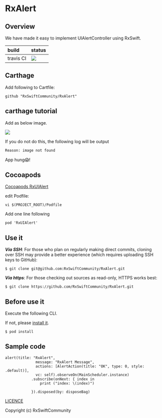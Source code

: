 # RxAlert

## Overview

We have made it easy to implement UIAlertController using RxSwift.


|build|status|
|:-------|:---|
|travis CI|[![](https://travis-ci.org/RxSwiftCommunity/RxAlert.svg?branch=master)](https://travis-ci.org/RxSwiftCommunity/RxAlert)|

## Carthage

Add following to Cartfile:

```
github "RxSwiftCommunity/RxAlert"
```

## carthage tutorial
Add as below image.

![](./doc/tutorial.png)

If you do not do this, the following log will be output

```bash
Reason: image not found
```
App hung😱!


## Cocoapods

[Cocoapods RxUIAlert](https://cocoapods.org/pods/RxUIAlert)

edit Podfile:

```
vi $(PROJECT_ROOT)/Podfile
```

Add one line following 

```
pod 'RxUIAlert'
```

## Use it

***Via SSH***: For those who plan on regularly making direct commits, cloning over SSH may provide a better experience (which requires uploading SSH keys to GitHub):

```
$ git clone git@github.com:RxSwiftCommunity/RxAlert.git
```
***Via https***: For those checking out sources as read-only, HTTPS works best:

```
$ git clone https://github.com/RxSwiftCommunity/RxAlert.git
```


## Before use it

Execute the following CLI.

If not, please [install it](https://cocoapods.org/).


```
$ pod install
```

## Sample code

```
alert(title: "RxAlert",
              message: "RxAlert Message",
              actions: [AlertAction(title: "OK", type: 0, style: .default)],
              vc: self).observeOn(MainScheduler.instance)
            .subscribe(onNext: { index in
                print ("index: \(index)")
                
            }).disposed(by: disposeBag)
```

[LICENCE](https://github.com/RxSwiftCommunity/RxAlert/blob/master/LICENSE)

Copyright (c) RxSwiftCommunity
